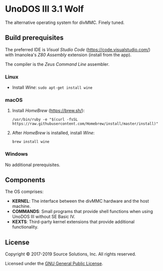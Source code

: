 # UnoDOS III 3.1 Wolf

The alternative operating system for divMMC. Finely tuned.

## Build prerequisites

The preferred IDE is _Visual Studio Code_ (https://code.visualstudio.com/) with Imanolea's _Z80 Assembly_ extension (install from the app).

The compiler is the _Zeus Command Line_ assembler.

### Linux

* Install _Wine_: `sudo apt-get install wine`

### macOS

1. Install _HomeBrew_ (https://brew.sh/):

   `/usr/bin/ruby -e "$(curl -fsSL https://raw.githubusercontent.com/Homebrew/install/master/install)"`

2. After _HomeBrew_ is installed, install _Wine_:

   `brew install wine`

### Windows

No additional prerequisites.

## Components

The OS comprises:

* __KERNEL__: The interface between the divMMC hardware and the host machine.
* __COMMANDS__: Small programs that provide shell functions when using UnoDOS III without SE Basic IV. 
* __KEXTS__: Third-party kernel extensions that provide additional functionality.

## License

Copyright &copy; 2017-2019 Source Solutions, Inc. All rights reserved.

Licensed under the [GNU General Public License](LICENSE).

